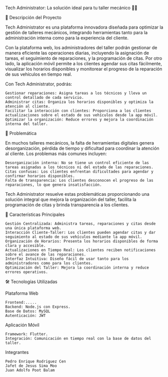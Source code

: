 Tech Administrator: La solución ideal para tu taller mecánico 🚗🔧

📌 Descripción del Proyecto

Tech Administrator es una plataforma innovadora diseñada para optimizar la gestión de talleres mecánicos, integrando herramientas tanto para la administración interna como para la experiencia del cliente.

Con la plataforma web, los administradores del taller podrán gestionar de manera eficiente las operaciones diarias, incluyendo la asignación de tareas, el seguimiento de reparaciones, y la programación de citas. Por otro lado, la aplicación móvil permite a los clientes agendar sus citas fácilmente, visualizar los horarios disponibles y monitorear el progreso de la reparación de sus vehículos en tiempo real.

Con Tech Administrator, podrás:

    Gestionar reparaciones: Asigna tareas a los técnicos y lleva un control detallado de cada servicio.
    Administrar citas: Organiza los horarios disponibles y optimiza la atención al cliente.
    Facilitar la interacción con clientes: Proporciona a los clientes actualizaciones sobre el estado de sus vehículos desde la app móvil.
    Optimizar la organización: Reduce errores y mejora la coordinación interna del taller.

🎯 Problemática

En muchos talleres mecánicos, la falta de herramientas digitales genera desorganización, pérdida de tiempo y dificultad para coordinar la atención al cliente. Los problemas más comunes incluyen:

    Desorganización interna: No se tiene un control eficiente de las tareas asignadas a los técnicos ni del estado de las reparaciones.
    Citas confusas: Los clientes enfrentan dificultades para agendar y confirmar horarios disponibles.
    Falta de transparencia: Los clientes desconocen el progreso de las reparaciones, lo que genera insatisfacción.

Tech Administrator resuelve estas problemáticas proporcionando una solución integral que mejora la organización del taller, facilita la programación de citas y brinda transparencia a los clientes.

🌟 Características Principales

    Gestión Centralizada: Administra tareas, reparaciones y citas desde una única plataforma web.
    Interacción Cliente-Taller: Los clientes pueden agendar citas y dar seguimiento al estado de sus vehículos mediante la app móvil.
    Organización de Horarios: Presenta los horarios disponibles de forma clara y accesible.
    Actualizaciones en Tiempo Real: Los clientes reciben notificaciones sobre el avance de las reparaciones.
    Interfaz Intuitiva: Diseño fácil de usar tanto para los administradores como para los clientes.
    Optimización del Taller: Mejora la coordinación interna y reduce errores operativos.

🛠 Tecnologías Utilizadas

Plataforma Web

    Frontend:..... 
    Backend: Node.js con Express.
    Base de Datos: MySQL
    Autenticación: JWT

Aplicación Móvil

    Framework: Flutter.
    Integración: Comunicación en tiempo real con la base de datos del taller.

Integrantes

    Pedro Enrique Rodriguez Cen
    Jafet de Jesus Sima Moo
    Juan Adolfo Poot Balam
